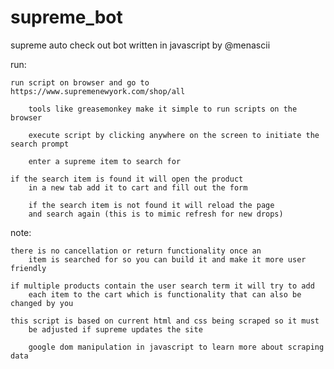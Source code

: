 # supreme_bot

supreme auto check out bot written in javascript by @menascii
	 
   run:
   
   	run script on browser and go to https://www.supremenewyork.com/shop/all
	
        tools like greasemonkey make it simple to run scripts on the browser
	
      	execute script by clicking anywhere on the screen to initiate the search prompt
	
      	enter a supreme item to search for
	
	if the search item is found it will open the product
        in a new tab add it to cart and fill out the form
	
        if the search item is not found it will reload the page 
        and search again (this is to mimic refresh for new drops)
          
  note:
  
	there is no cancellation or return functionality once an 
        item is searched for so you can build it and make it more user friendly
        
	if multiple products contain the user search term it will try to add 
        each item to the cart which is functionality that can also be changed by you
   
	this script is based on current html and css being scraped so it must 
        be adjusted if supreme updates the site

        google dom manipulation in javascript to learn more about scraping data
